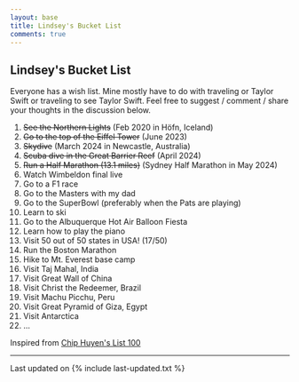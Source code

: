 ```yaml
---
layout: base
title: Lindsey's Bucket List
comments: true
---
```



## Lindsey's Bucket List
Everyone has a wish list. Mine mostly have to do with traveling or Taylor Swift or traveling to see Taylor Swift.
Feel free to suggest / comment / share your thoughts in the discussion below.

<ol>
    <li><del>See the Northern Lights</del> (Feb 2020 in Höfn, Iceland)</li>
    <li><del>Go to the top of the Eiffel Tower</del> (June 2023)</li>
    <li><del>Skydive</del> (March 2024 in Newcastle, Australia)</li>
    <li><del>Scuba dive in the Great Barrier Reef</del> (April 2024)</li>
    <li><del>Run a Half Marathon (13.1 miles)</del> (Sydney Half Marathon in May 2024)</li>
    <li>Watch Wimbeldon final live</li>
    <li>Go to a F1 race</li>
    <li>Go to the Masters with my dad</li>
    <li>Go to the SuperBowl (preferably when the Pats are playing)</li>
    <li>Learn to ski</li>
    <li>Go to the Albuquerque Hot Air Balloon Fiesta</li>
    <li>Learn how to play the piano</li>
    <li>Visit 50 out of 50 states in USA! (17/50)</li>
    <li>Run the Boston Marathon</li>
    <li>Hike to Mt. Everest base camp</li>
    <li>Visit Taj Mahal, India</li>
    <li>Visit Great Wall of China</li>
    <li>Visit Christ the Redeemer, Brazil</li>
    <li>Visit Machu Picchu, Peru</li>
    <li>Visit Great Pyramid of Giza, Egypt</li>
    <li>Visit Antarctica</li>
    <li>...</li>
</ol>

Inspired from <a href="https://huyenchip.com/list-100/" target="_blank">Chip Huyen's List 100</a>

---

Last updated on {% include last-updated.txt %}
